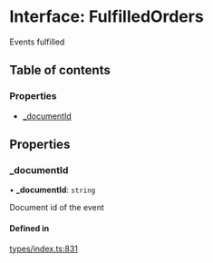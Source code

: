 # Interface: FulfilledOrders

Events fulfilled

## Table of contents

### Properties

- [\_documentId](FulfilledOrders.md#_documentid)

## Properties

### \_documentId

• **\_documentId**: `string`

Document id of the event

#### Defined in

[types/index.ts:831](https://github.com/nevermined-io/react-components/blob/f2bb80f/catalog/src/types/index.ts#L831)
